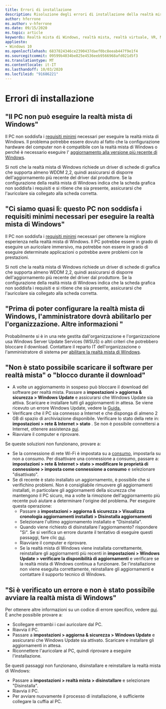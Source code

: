 ```yaml
---
title: Errori di installazione
description: Risoluzione degli errori di installazione della realtà mista di Windows avanzata che va oltre la documentazione del supporto clienti standard.
author: hferrone
ms.author: v-hferrone
ms.date: 09/15/2020
ms.topic: article
keywords: Realtà mista di Windows, realtà mista, realtà virtuale, VR, MR, risoluzione dei problemi, errori, guida, supporto tecnico, installazione
appliesto:
- Windows 10
ms.openlocfilehash: 6837824346ce2390437daef0bc8eeab447f9e1f4
ms.sourcegitcommit: 09599b4034be825e4536eeb9566968afd021d5f3
ms.translationtype: MT
ms.contentlocale: it-IT
ms.lasthandoff: 10/03/2020
ms.locfileid: "91686221"
---
```

# <a name="installation-errors"></a>Errori di installazione

## <a name="your-pc-cant-run-windows-mixed-reality"></a>"Il PC non può eseguire la realtà mista di Windows"

Il PC non soddisfa i [requisiti minimi](https://support.microsoft.com/en-us/help/4039260/windows-10-mixed-reality-pc-hardware-guidelines) necessari per eseguire la realtà mista di Windows. Il problema potrebbe essere dovuto al fatto che la configurazione hardware del computer non è compatibile con la realtà mista di Windows o perché è necessario eseguire l' [aggiornamento alla versione più recente di Windows](https://support.microsoft.com/en-us/help/12373/windows-update-faq). 

Si noti che la realtà mista di Windows richiede un driver di schede di grafica che supporta almeno WDDM 2,2, quindi assicurarsi di disporre dell'aggiornamento più recente del driver dal produttore. Se la configurazione della realtà mista di Windows indica che la scheda grafica non soddisfa i requisiti e si ritiene che sia presente, assicurarsi che l'auricolare sia collegato alla scheda corretta.

## <a name="youre-nearly-therethis-pc-doesnt-meet-the-minimum-requirements-needed-to-run-windows-mixed-reality"></a>"Ci siamo quasi lì: questo PC non soddisfa i requisiti minimi necessari per eseguire la realtà mista di Windows"

Il PC non soddisfa i [requisiti minimi](https://support.microsoft.com/en-us/help/4039260/windows-10-mixed-reality-pc-hardware-guidelines) necessari per ottenere la migliore esperienza nella realtà mista di Windows. Il PC potrebbe essere in grado di eseguire un auricolare immersivo, ma potrebbe non essere in grado di eseguire determinate applicazioni o potrebbe avere problemi con le prestazioni.

Si noti che la realtà mista di Windows richiede un driver di schede di grafica che supporta almeno WDDM 2,2, quindi assicurarsi di disporre dell'aggiornamento più recente del driver dal produttore. Se la configurazione della realtà mista di Windows indica che la scheda grafica non soddisfa i requisiti e si ritiene che sia presente, assicurarsi che l'auricolare sia collegato alla scheda corretta.

## <a name="before-we-can-set-up-windows-mixed-reality-your-administrator-will-need-to-enable-it-for-your-organization-learn-more"></a>"Prima di poter configurare la realtà mista di Windows, l'amministratore dovrà abilitarlo per l'organizzazione. Altre informazioni "

Probabilmente si è in una rete gestita dall'organizzazione e l'organizzazione usa Windows Server Update Services (WSUS) o altri criteri che potrebbero bloccare il download. Contattare il reparto IT dell'organizzazione o l'amministratore di sistema per [abilitare la realtà mista di Windows](https://docs.microsoft.com/windows/application-management/manage-windows-mixed-reality#enable).

## <a name="we-couldnt-download-the-mixed-reality-software-or-hang-tight-while-we-do-some-downloading"></a>"Non è stato possibile scaricare il software per realtà mista" o "blocco durante il download"

* A volte un aggiornamento in sospeso può bloccare il download del software per realtà mista. Passare a **impostazioni > aggiorna & sicurezza > Windows Update** e assicurarsi che Windows Update sia attiva. Scaricare e installare tutti gli aggiornamenti in attesa. Se viene ricevuto un errore Windows Update, vedere la [Guida.](https://support.microsoft.com/en-us/help/10164/fix-windows-update-errors)
* Verificare che il PC sia connesso a Internet e che disponga di almeno 2 GB di spazio di archiviazione disponibile. Verificare lo stato della rete in: **impostazioni > rete & Internet > stato** . Se non è possibile connettersi a Internet, ottenere assistenza [qui](https://support.microsoft.com/en-us/help/10741/windows-10-fix-network-connection-issues).  
* Riavviare il computer e riprovare. 

Se queste soluzioni non funzionano, provare a:
* Se la connessione di rete Wi-Fi è impostata su a [consumo](https://support.microsoft.com/en-us/help/17452/windows-metered-internet-connections-faq), impostarla su non a consumo. Per disattivare una connessione a consumo, passare a: **impostazioni > rete & Internet > stato > modificare le proprietà di connessione > imposta come connessione a consumo** e selezionare "disattivato".  
* Se di recente è stato installato un aggiornamento, è possibile che si verifichino problemi. Non è consigliabile rimuovere gli aggiornamenti installati, in particolare gli aggiornamenti della sicurezza che mantengono il PC sicuro, ma a volte la rimozione dell'aggiornamento più recente può aiutare a determinare l'origine del problema. Per eseguire questa operazione: 
    * Passare a **impostazioni > aggiorna & sicurezza > Visualizza cronologia aggiornamenti installati > Disinstalla aggiornamenti**
    * Selezionare l'ultimo aggiornamento installato e "Disinstalla".
    * Quando viene richiesto di disinstallare l'aggiornamento? rispondere "Sì". Se si verifica un errore durante il tentativo di eseguire questi passaggi, fare clic [qui](https://support.microsoft.com/en-us/help/10164/fix-windows-update-errors). 
    * Riavviare il computer e riprovare. 
    * Se la realtà mista di Windows viene installata correttamente, reinstallare gli aggiornamenti più recenti in **impostazioni > Windows Update > verificare la disponibilità di aggiornamenti** e verificare se la realtà mista di Windows continua a funzionare. Se l'installazione non viene eseguita correttamente, reinstallare gli aggiornamenti e contattare il supporto tecnico di Windows. 

## <a name="something-went-wrong-and-we-couldnt-start-windows-mixed-reality"></a>"Si è verificato un errore e non è stato possibile avviare la realtà mista di Windows"
Per ottenere altre informazioni su un codice di errore specifico, vedere [qui](error-codes.md). È anche possibile provare a:

* Scollegare entrambi i cavi auricolare dal PC.
* Riavvia il PC.
* Passare a **impostazioni > aggiorna & sicurezza > Windows Update** e assicurarsi che Windows Update sia attivato. Scaricare e installare gli aggiornamenti in attesa.
* Riconnettere l'auricolare al PC, quindi riprovare a eseguire l'installazione.

Se questi passaggi non funzionano, disinstallare e reinstallare la realtà mista di Windows:
* Passare a **impostazioni > realtà mista > disinstallare** e selezionare "Disinstalla". 
* Riavvia il PC. 
* Per avviare nuovamente il processo di installazione, è sufficiente collegare la cuffia al PC.
